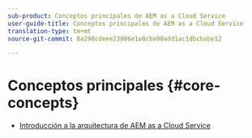 ```yaml
---
sub-product: Conceptos principales de AEM as a Cloud Service
user-guide-title: Conceptos principales de AEM as a Cloud Service
translation-type: tm+mt
source-git-commit: 8a298cdeee23806e1e8cba90add1ac1dbcbabe12

---
```



# Conceptos principales {#core-concepts}

+ [Introducción a la arquitectura de AEM as a Cloud Service](architecture.md)